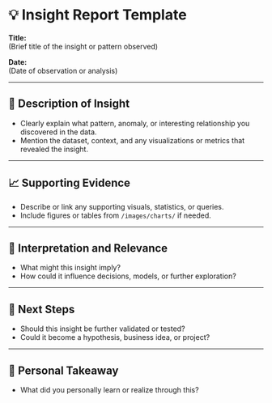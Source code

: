 # 💡 Insight Report Template

**Title:**  
(Brief title of the insight or pattern observed)

**Date:**  
(Date of observation or analysis)

---

## 📌 Description of Insight
- Clearly explain what pattern, anomaly, or interesting relationship you discovered in the data.
- Mention the dataset, context, and any visualizations or metrics that revealed the insight.

---

## 📈 Supporting Evidence
- Describe or link any supporting visuals, statistics, or queries.
- Include figures or tables from `/images/charts/` if needed.

---

## 🤔 Interpretation and Relevance
- What might this insight imply?
- How could it influence decisions, models, or further exploration?

---

## 🔄 Next Steps
- Should this insight be further validated or tested?
- Could it become a hypothesis, business idea, or project?

---

## 🧠 Personal Takeaway
- What did you personally learn or realize through this?
